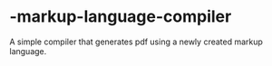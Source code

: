 # -markup-language-compiler
A simple compiler that generates pdf using a newly created markup language.
